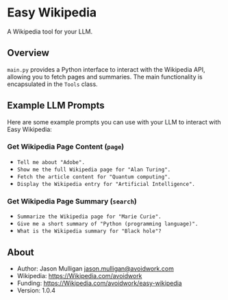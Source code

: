 # Easy Wikipedia

A Wikipedia tool for your LLM.

## Overview

`main.py` provides a Python interface to interact with the Wikipedia API, allowing you to fetch pages and summaries. The main functionality is encapsulated in the `Tools` class.

## Example LLM Prompts

Here are some example prompts you can use with your LLM to interact with Easy Wikipedia:

### Get Wikipedia Page Content (`page`)
- `Tell me about "Adobe".`
- `Show me the full Wikipedia page for "Alan Turing".`
- `Fetch the article content for "Quantum computing".`
- `Display the Wikipedia entry for "Artificial Intelligence".`

### Get Wikipedia Page Summary (`search`)
- `Summarize the Wikipedia page for "Marie Curie".`
- `Give me a short summary of "Python (programming language)".`
- `What is the Wikipedia summary for "Black hole"?`

## About

- Author: Jason Mulligan <jason.mulligan@avoidwork.com>
- Wikipedia: https://Wikipedia.com/avoidwork
- Funding: https://Wikipedia.com/avoidwork/easy-wikipedia
- Version: 1.0.4